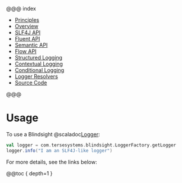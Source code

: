 @@@ index

* [Principles](principles.md)
* [Overview](overview.md)
* [SLF4J API](slf4j.md)
* [Fluent API](fluent.md)
* [Semantic API](semantic.md)
* [Flow API](flow.md)
* [Structured Logging](structured.md)
* [Contextual Logging](context.md)
* [Conditional Logging](conditional.md)
* [Logger Resolvers](resolvers.md)
* [Source Code](sourcecode.md)

@@@

# Usage

To use a Blindsight @scaladoc[Logger](com.tersesystems.blindsight.Logger):

```scala
val logger = com.tersesystems.blindsight.LoggerFactory.getLogger
logger.info("I am an SLF4J-like logger")
```

For more details, see the links below:

@@toc { depth=1 }
